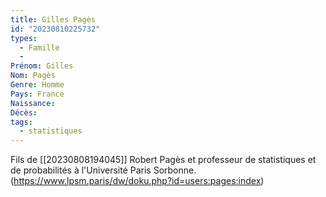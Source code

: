 ```yaml
---
title: Gilles Pagès 
id: "20230810225732"
types:
  - Famille
  - 
Prénom: Gilles
Nom: Pagès
Genre: Homme
Pays: France
Naissance: 
Décès: 
tags:
  - statistiques
---
```


Fils de [[20230808194045]] Robert Pagès et professeur de statistiques et de probabilités à l'Université Paris Sorbonne. (https://www.lpsm.paris/dw/doku.php?id=users:pages:index)
